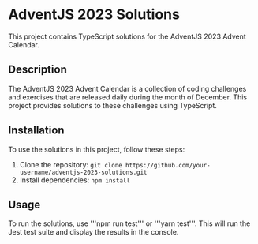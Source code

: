 # AdventJS 2023 Solutions

This project contains TypeScript solutions for the AdventJS 2023 Advent Calendar.

## Description

The AdventJS 2023 Advent Calendar is a collection of coding challenges and exercises that are released daily during the month of December. This project provides solutions to these challenges using TypeScript.

## Installation

To use the solutions in this project, follow these steps:

1. Clone the repository: `git clone https://github.com/your-username/adventjs-2023-solutions.git`
2. Install dependencies: `npm install`

## Usage

To run the solutions, use '''npm run test''' or '''yarn test'''. This will run the Jest test suite and display the results in the console.